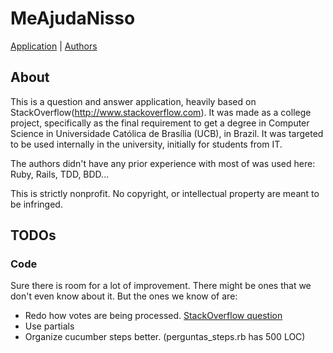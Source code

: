 # MeAjudaNisso

[Application](https://meajudanisso.herokuapp.com) | [Authors](https://github.com/dvmarcilio/meajudanisso/contributors)

## About
  This is a question and answer application, heavily based on StackOverflow(http://www.stackoverflow.com).
  It was made as a college project, specifically as the final requirement to get a degree in Computer Science in Universidade Católica de Brasília (UCB), in Brazil. It was targeted to be used internally in the university, initially for students from IT.    
  
  The authors didn't have any prior experience with most of was used here: Ruby, Rails, TDD, BDD...    
  
  This is strictly nonprofit. No copyright, or intellectual property are meant to be infringed.    

## TODOs
  
### Code
  Sure there is room for a lot of improvement. There might be ones that we don't even know about it. But the ones we know of are:  
* Redo how votes are being processed. [StackOverflow question](http://stackoverflow.com/questions/19591401/drying-up-rails-app-with-a-new-controller)
* Use partials
* Organize cucumber steps better. (perguntas_steps.rb has 500 LOC)
  


